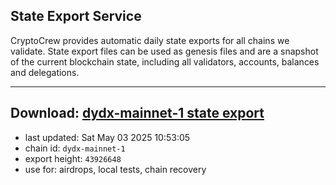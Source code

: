 ## State Export Service
CryptoCrew provides automatic daily state exports for all chains we validate. State export files can be used as genesis files and are a snapshot of the current blockchain state, including all validators, accounts, balances and delegations.

---
**Download: [dydx-mainnet-1 state export](https://dl-tyo.ccvalidators.com/SERVICE/dydx/dydx-mainnet-1_export_43926648.json)**
---

- last updated: Sat May 03 2025 10:53:05
- chain id: `dydx-mainnet-1`
- export height: `43926648`
- use for: airdrops, local tests, chain recovery
